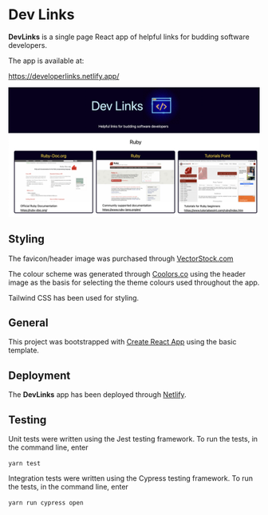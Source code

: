 # Dev Links #
**DevLinks** is a single page React app of helpful links for budding software developers.

The app is available at:

<https://developerlinks.netlify.app/>

![screenshot developer links site](./App_screenshot.png)

## Styling ##

The favicon/header image was purchased through [VectorStock.com](https://www.vectorstock.com/)  

The colour scheme was generated through [Coolors.co](https://coolors.co/) using the header image as the basis for selecting the theme colours used throughout the app.

Tailwind CSS has been used for styling.

## General ##

This project was bootstrapped with [Create React App](https://github.com/facebook/create-react-app) using the basic template.

## Deployment ##

The **DevLinks** app has been deployed through [Netlify](https://www.netlify.com/).

## Testing ##

Unit tests were written using the Jest testing framework. To run the tests, in the command line, enter

`yarn test`

Integration tests were written using the Cypress testing framework. To run the tests, in the command line, enter

`yarn run cypress open`

<!-- ## Download and Installation Instructions ## -->
